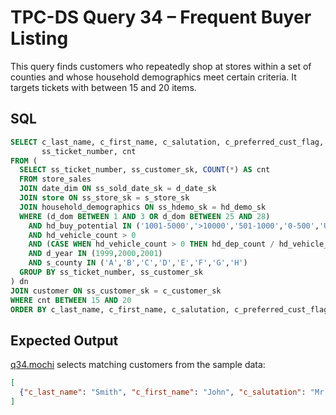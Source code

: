 # TPC-DS Query 34 – Frequent Buyer Listing

This query finds customers who repeatedly shop at stores within a set of counties and whose household demographics meet certain criteria. It targets tickets with between 15 and 20 items.

## SQL
```sql
SELECT c_last_name, c_first_name, c_salutation, c_preferred_cust_flag,
       ss_ticket_number, cnt
FROM (
  SELECT ss_ticket_number, ss_customer_sk, COUNT(*) AS cnt
  FROM store_sales
  JOIN date_dim ON ss_sold_date_sk = d_date_sk
  JOIN store ON ss_store_sk = s_store_sk
  JOIN household_demographics ON ss_hdemo_sk = hd_demo_sk
  WHERE (d_dom BETWEEN 1 AND 3 OR d_dom BETWEEN 25 AND 28)
    AND hd_buy_potential IN ('1001-5000','>10000','501-1000','0-500','Unknown','5001-10000')
    AND hd_vehicle_count > 0
    AND (CASE WHEN hd_vehicle_count > 0 THEN hd_dep_count / hd_vehicle_count ELSE NULL END) > 1.2
    AND d_year IN (1999,2000,2001)
    AND s_county IN ('A','B','C','D','E','F','G','H')
  GROUP BY ss_ticket_number, ss_customer_sk
) dn
JOIN customer ON ss_customer_sk = c_customer_sk
WHERE cnt BETWEEN 15 AND 20
ORDER BY c_last_name, c_first_name, c_salutation, c_preferred_cust_flag DESC, ss_ticket_number;
```

## Expected Output
[q34.mochi](./q34.mochi) selects matching customers from the sample data:
```json
[
  {"c_last_name": "Smith", "c_first_name": "John", "c_salutation": "Mr.", "c_preferred_cust_flag": "Y", "ss_ticket_number": 1, "cnt": 16}
]
```
